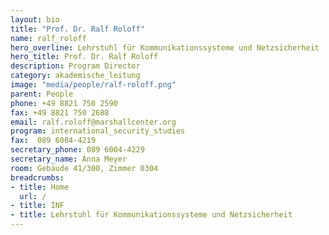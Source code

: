 ```yaml
---
layout: bio
title: "Prof. Dr. Ralf Roloff"
name: ralf_roloff
hero_overline: Lehrstuhl für Kommunikationssysteme und Netzsicherheit
hero_title: Prof. Dr. Ralf Roloff
description: Program Director
category: akademische_leitung
image: "media/people/ralf-roloff.png"
parent: People
phone: +49 8821 750 2590
fax: +49 8821 750 2688
email: ralf.roloff@marshallcenter.org
program: international_security_studies
fax:  089 6004-4219
secretary_phone: 089 6004-4229
secretary_name: Anna Meyer
room: Gebäude 41/300, Zimmer 0304
breadcrumbs:
- title: Home
  url: /
- title: INF
- title: Lehrstuhl für Kommunikationssysteme und Netzsicherheit
---
```

